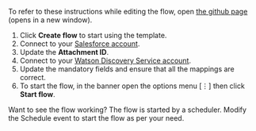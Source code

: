 

To refer to these instructions while editing the flow, open [the github page](https://github.com/ot4i/app-connect-templates/blob/master/resources/markdown/Download%20a%20PDF%20Attachment%20from%20Salesforce%20and%20Add%20the%20PDF%20Document%20To%20Watson%20Discovery%20Service_instructions.md) (opens in a new window).

1. Click **Create flow** to start using the template.
1. Connect to your [Salesforce account](https://developer.ibm.com/integration/docs/app-connect/how-to-guides-for-apps/use-ibm-app-connect-salesforce/).
1. Update the **Attachment ID**.
1. Connect to your [Watson Discovery Service account](https://developer.ibm.com/integration/docs/app-connect/how-to-guides-for-apps/use-ibm-app-connect-watson-discovery/).
1. Update the mandatory fields and ensure that all the mappings are correct.
1. To start the flow, in the banner open the options menu [&#8942;] then click **Start flow**.

Want to see the flow working? The flow is started by a scheduler. Modify the Schedule event to start the flow as per your need. 
